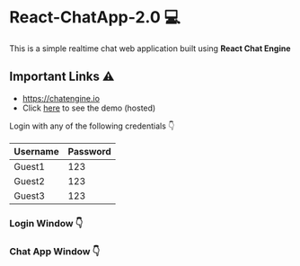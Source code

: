 # React-ChatApp-2.0 💻

This is a simple realtime chat web application built using <strong>React Chat Engine</strong>

## Important Links ⚠️
* <a href="https://chatengine.io/">https://chatengine.io</a>
* Click <a href="https://santanuchatapp.netlify.app/">here</a> to see the demo (hosted)

Login with any of the following credentials 👇

| Username  | Password |
| ------------- | ------------- |
| Guest1  | 123  |
| Guest2  | 123  |
| Guest3  | 123  |

### Login Window 👇

### Chat App Window 👇
